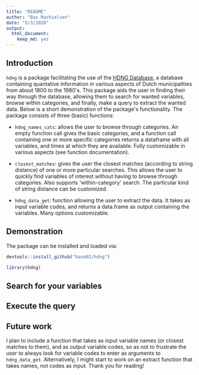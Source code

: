 ```yaml
---
title: "README"
author: "Bas Machielsen"
date: "5/3/2020"
output: 
  html_document: 
    keep_md: yes
---
```




## Introduction

`hdng` is a package facilitating the use of the [HDNG Database](https://datasets.iisg.amsterdam/dataverse/HDNG?q=&types=files&sort=dateSort&order=desc&page=1), a database containing quantative information in various aspects of Dutch municipalities from about 1800 to the 1980's. This package aids the user in finding their way through the database, allowing them to search for wanted variables, browse within categories, and finally, make a query to extract the wanted data. Below is a short demonstration of the package's functionality. The package consists of three (basic) functions:

  - `hdng_names_cats`: allows the user to browse through categories. An empty function call gives the basic categories, and a function call containing one or more specific categories returns a dataframe with all variables, and times at which they are available. Fully customizable in various aspects (see function documentation).
  
  - `closest_matches`: gives the user the closest matches (according to string distance) of one or more particular searches. This allows the user to quickly find variables of interest without having to browse through categories. Also supports 'within-category' search. The particular kind of string distance can be customized. 
  
  - `hdng_data_get`: function allowing the user to extract the data. It takes as input variable codes, and returns a data.frame as output containing the variables. Many options customizable. 
  
## Demonstration

The package can be installed and loaded via:


```r
devtools::install_github("basm92/hdng")

library(hdng)
```

## Search for your variables


## Execute the query


## Future work

I plan to include a function that takes as input variable names (or closest matches to them), and as output variable codes, so as not to frustrate the user to always look for variable codes to enter as arguments to `hdng_data_get`. Alternatively, I might start to work on an extract function that takes names, not codes as input. Thank you for reading!
